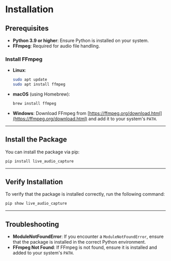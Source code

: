 # Installation

## Prerequisites

- **Python 3.9 or higher**: Ensure Python is installed on your system.
- **FFmpeg**: Required for audio file handling.

### Install FFmpeg

- **Linux**:
  ```bash
  sudo apt update
  sudo apt install ffmpeg
  ```

- **macOS** (using Homebrew):
  ```bash
  brew install ffmpeg
  ```

- **Windows**: Download FFmpeg from [https://ffmpeg.org/download.html](https://ffmpeg.org/download.html) and add it to your system's `PATH`.

---

## Install the Package

You can install the package via pip:

```bash
pip install live_audio_capture
```

---

## Verify Installation

To verify that the package is installed correctly, run the following command:

```bash
pip show live_audio_capture
```

---

## Troubleshooting

- **ModuleNotFoundError**: If you encounter a `ModuleNotFoundError`, ensure that the package is installed in the correct Python environment.
- **FFmpeg Not Found**: If FFmpeg is not found, ensure it is installed and added to your system's `PATH`.